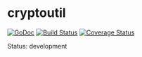 # cryptoutil  
[![GoDoc](https://godoc.org/github.com/satnamram/cryptoutil?status.svg)](https://godoc.org/github.com/satnamram/cryptoutil)
[![Build Status](https://travis-ci.com/satnamram/cryptoutil.svg?branch=master)](https://travis-ci.com/satnamram/cryptoutil)
[![Coverage Status](https://coveralls.io/repos/github/satnamram/cryptoutil/badge.svg?branch=master)](https://coveralls.io/github/satnamram/cryptoutil?branch=master)

Status: development

